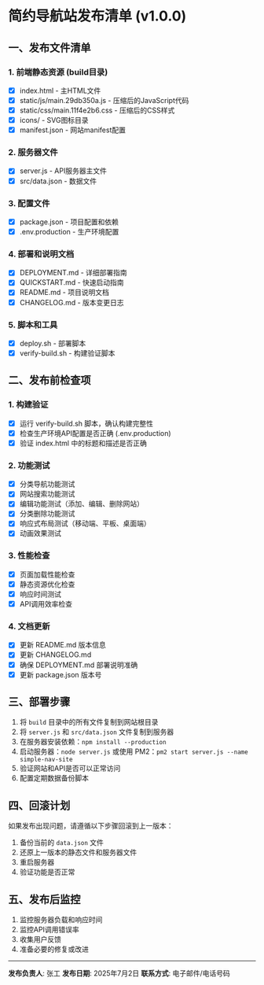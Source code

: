 # 简约导航站发布清单 (v1.0.0)

## 一、发布文件清单

### 1. 前端静态资源 (build目录)
- [x] index.html - 主HTML文件
- [x] static/js/main.29db350a.js - 压缩后的JavaScript代码
- [x] static/css/main.11f4e2b6.css - 压缩后的CSS样式
- [x] icons/ - SVG图标目录
- [x] manifest.json - 网站manifest配置

### 2. 服务器文件
- [x] server.js - API服务器主文件
- [x] src/data.json - 数据文件

### 3. 配置文件
- [x] package.json - 项目配置和依赖
- [x] .env.production - 生产环境配置

### 4. 部署和说明文档
- [x] DEPLOYMENT.md - 详细部署指南
- [x] QUICKSTART.md - 快速启动指南
- [x] README.md - 项目说明文档
- [x] CHANGELOG.md - 版本变更日志

### 5. 脚本和工具
- [x] deploy.sh - 部署脚本
- [x] verify-build.sh - 构建验证脚本

## 二、发布前检查项

### 1. 构建验证
- [x] 运行 verify-build.sh 脚本，确认构建完整性
- [x] 检查生产环境API配置是否正确 (.env.production)
- [x] 验证 index.html 中的标题和描述是否正确

### 2. 功能测试
- [x] 分类导航功能测试
- [x] 网站搜索功能测试
- [x] 编辑功能测试（添加、编辑、删除网站）
- [x] 分类删除功能测试
- [x] 响应式布局测试（移动端、平板、桌面端）
- [x] 动画效果测试

### 3. 性能检查
- [x] 页面加载性能检查
- [x] 静态资源优化检查
- [x] 响应时间测试
- [x] API调用效率检查

### 4. 文档更新
- [x] 更新 README.md 版本信息
- [x] 更新 CHANGELOG.md
- [x] 确保 DEPLOYMENT.md 部署说明准确
- [x] 更新 package.json 版本号

## 三、部署步骤

1. 将 `build` 目录中的所有文件复制到网站根目录
2. 将 `server.js` 和 `src/data.json` 文件复制到服务器
3. 在服务器安装依赖：`npm install --production`
4. 启动服务器：`node server.js` 或使用 PM2：`pm2 start server.js --name simple-nav-site`
5. 验证网站和API是否可以正常访问
6. 配置定期数据备份脚本

## 四、回滚计划

如果发布出现问题，请遵循以下步骤回滚到上一版本：

1. 备份当前的 `data.json` 文件
2. 还原上一版本的静态文件和服务器文件
3. 重启服务器
4. 验证功能是否正常

## 五、发布后监控

1. 监控服务器负载和响应时间
2. 监控API调用错误率
3. 收集用户反馈
4. 准备必要的修复或改进

---

**发布负责人**: 张工
**发布日期**: 2025年7月2日
**联系方式**: 电子邮件/电话号码
